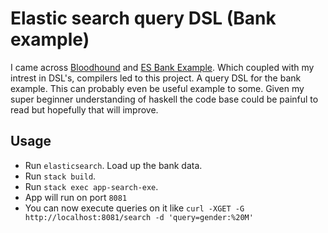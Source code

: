 # Elastic search query DSL (Bank example)

I came across [Bloodhound](https://github.com/bitemyapp/bloodhound) and [ES Bank Example](https://www.elastic.co/guide/en/elasticsearch/reference/current/_exploring_your_data.html).
Which coupled with my intrest in DSL's, compilers led to this project. A query DSL for the bank example. This can probably even be useful example to some. Given my super beginner
understanding of haskell the code base could be painful to read but hopefully that will improve.


## Usage
- Run `elasticsearch`. Load up the bank data.
- Run `stack build`.
- Run `stack exec app-search-exe`.
- App will run on port `8081`
- You can now execute queries on it like `curl -XGET -G http://localhost:8081/search -d 'query=gender:%20M'`
